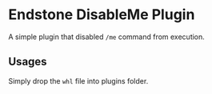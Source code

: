 # Endstone DisableMe Plugin

A simple plugin that disabled `/me` command from execution.

## Usages

Simply drop the `whl` file into plugins folder.